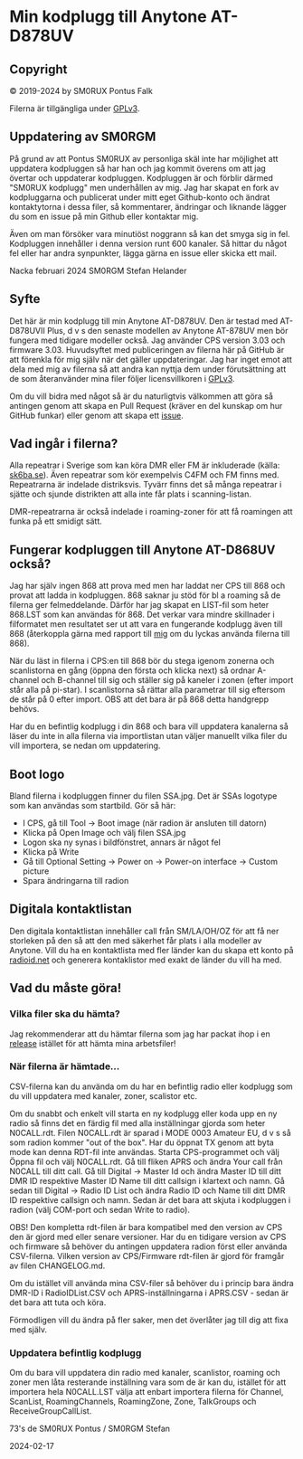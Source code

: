 # Min kodplugg till Anytone AT-D878UV

## Copyright

© 2019-2024 by SM0RUX Pontus Falk

Filerna är tillgängliga under [GPLv3](https://github.com/sm0rux/at-d878uv/blob/master/LICENSE).

## Uppdatering av SM0RGM 

På grund av att Pontus SM0RUX av personliga skäl inte har möjlighet att uppdatera kodpluggen så har han och jag kommit överens om att jag övertar och uppdaterar kodpluggen. Kodpluggen är och förblir därmed "SM0RUX kodplugg" men underhållen av mig. Jag har skapat en fork av kodpluggarna och publicerat under mitt eget Github-konto och ändrat kontaktytorna i dessa filer, så kommentarer, ändringar och liknande lägger du som en issue på min Github eller kontaktar mig.

Även om man försöker vara minutiöst noggrann så kan det smyga sig in fel. Kodpluggen innehåller i denna version runt 600 kanaler. Så hittar du något fel eller har andra synpunkter, lägga gärna en issue eller skicka ett mail. 

Nacka februari 2024
SM0RGM Stefan Helander

## Syfte

Det här är min kodplugg till min Anytone AT-D878UV. Den är testad med AT-D878UVII Plus, d v s den senaste modellen av Anytone AT-878UV men bör fungera med tidigare modeller också. Jag använder CPS version 3.03 och firmware 3.03. Huvudsyftet med publiceringen av filerna här på GitHub är att förenkla för mig själv när det gäller uppdateringar. Jag har inget emot att dela med mig av filerna så att andra kan nyttja dem under förutsättning att de som återanvänder mina filer följer licensvillkoren i [GPLv3](https://github.com/sm0rux/at-d878uv/blob/master/LICENSE).

Om du vill bidra med något så är du naturligtvis välkommen att göra så antingen genom att skapa en Pull Request (kräver en del kunskap om hur GitHub funkar) eller genom att skapa ett [issue](https://github.com/sm0rgm/at-d878uv/issues).

## Vad ingår i filerna?

Alla repeatrar i Sverige som kan köra DMR eller FM är inkluderade (källa: [sk6ba.se](https://sk6ba.se/repeater/karta/)). Även repeatrar som kör exempelvis C4FM och FM finns med. Repeatrarna är indelade distriksvis. Tyvärr finns det så många repeatrar i sjätte och sjunde distrikten att alla inte får plats i scanning-listan.

DMR-repeatrarna är också indelade i roaming-zoner för att få roamingen att funka på ett smidigt sätt.

## Fungerar kodpluggen till Anytone AT-D868UV också?

Jag har själv ingen 868 att prova med men har laddat ner CPS till 868 och provat att ladda in kodpluggen. 868 saknar ju stöd för bl a roaming så de filerna ger felmeddelande. Därför har jag skapat en LIST-fil som heter 868.LST som kan användas för 868. Det verkar vara mindre skillnader i filformatet men resultatet ser ut att vara en fungerande kodplugg även till 868 (återkoppla gärna med rapport till [mig](mailto:stefan@helander.se) om du lyckas använda filerna till 868).

När du läst in filerna i CPS:en till 868 bör du stega igenom zonerna och scanlistorna en gång (öppna den första och klicka next) så ordnar A-channel och B-channel till sig och ställer sig på kaneler i zonen (efter import står alla på pi-star). I scanlistorna så rättar alla parametrar till sig eftersom de står på 0 efter import. OBS att det bara är på 868 detta handgrepp behövs.

Har du en befintlig kodplugg i din 868 och bara vill uppdatera kanalerna så läser du inte in alla filerna via importlistan utan väljer manuellt vilka filer du vill importera, se nedan om uppdatering.

## Boot logo

Bland filerna i kodpluggen finner du filen SSA.jpg. Det är SSAs logotype som kan användas som startbild. Gör så här:

* I CPS, gå till Tool -> Boot image (när radion är ansluten till datorn)
* Klicka på Open Image och välj filen SSA.jpg
* Logon ska ny synas i bildfönstret, annars är något fel
* Klicka på Write
* Gå till Optional Setting -> Power on -> Power-on interface -> Custom picture
* Spara ändringarna till radion

## Digitala kontaktlistan

Den digitala kontaktlistan innehåller call från SM/LA/OH/OZ för att få ner storleken på den så att den med säkerhet får plats i alla modeller av Anytone. Vill du ha en kontaktlista med fler länder kan du skapa ett konto på [radioid.net](https://radioid.net) och generera kontaklistor med exakt de länder du vill ha med.

## Vad du måste göra!

### Vilka filer ska du hämta?

Jag rekommenderar att du hämtar filerna som jag har packat ihop i en [release](https://github.com/sm0rgm/at-d878uv/releases) istället för att hämta mina arbetsfiler!

### När filerna är hämtade... 

CSV-filerna kan du använda om du har en befintlig radio eller kodplugg som du vill uppdatera med kanaler, zoner, scalistor etc. 

Om du snabbt och enkelt vill starta en ny kodplugg eller koda upp en ny radio så finns det en färdig fil med alla inställningar gjorda som heter N0CALL.rdt. Filen N0CALL.rdt är sparad i MODE 0003 Amateur EU, d v s så som radion kommer "out of the box". Har du öppnat TX genom att byta mode kan denna RDT-fil inte användas. 
Starta CPS-programmet och välj Öppna fil och välj N0CALL.rdt. Gå till fliken APRS och ändra Your call från N0CALL till ditt call. Gå till Digital -> Master Id och ändra Master ID till ditt DMR ID respektive Master ID Name till ditt callsign i klartext och namn. Gå sedan till Digital -> Radio ID List och ändra Radio ID och Name till ditt DMR ID respektive callsign och namn. Sedan är det bara att skjuta i kodpluggen i radion (välj COM-port och sedan Write to radio).

OBS! Den kompletta rdt-filen är bara kompatibel med den version av CPS den är gjord med eller senare versioner. Har du en tidigare version av CPS och firmware så behöver du antingen uppdatera radion först eller använda CSV-filerna. Vilken version av CPS/Firmware rdt-filen är gjord för framgår av filen CHANGELOG.md.

Om du istället vill använda mina CSV-filer så behöver du i princip bara ändra DMR-ID i RadioIDList.CSV och APRS-inställningarna i APRS.CSV - sedan är det bara att tuta och köra.

Förmodligen vill du ändra på fler saker, men det överlåter jag till dig att fixa med själv.

### Uppdatera befintlig kodplugg

Om du bara vill uppdatera din radio med kanaler, scanlistor, roaming och zoner men låta resterande inställning vara som de är kan du, istället för att importera hela N0CALL.LST välja att enbart importera filerna för Channel, ScanList, RoamingChannels, RoamingZone, Zone, TalkGroups och ReceiveGroupCallList. 

73's de SM0RUX Pontus / SM0RGM Stefan

2024-02-17
